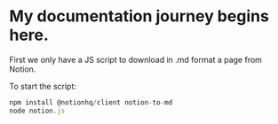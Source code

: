 # My documentation journey begins here.

First we only have a JS script to download in .md format a page from Notion.

To start the script:
```js
npm install @notionhq/client notion-to-md
node notion.js
```